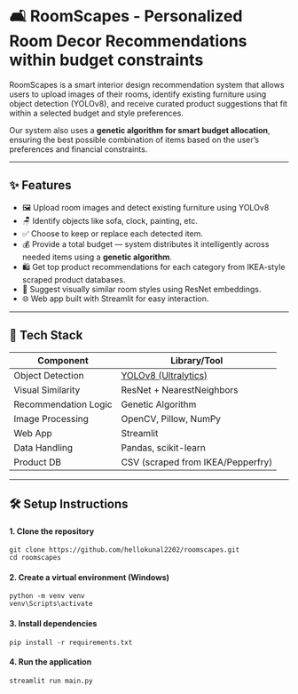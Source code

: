 # 🛋️ RoomScapes - Personalized Room Decor Recommendations within budget constraints

RoomScapes is a smart interior design recommendation system that allows users to upload images of their rooms, identify existing furniture using object detection (YOLOv8), and receive curated product suggestions that fit within a selected budget and style preferences.

Our system also uses a **genetic algorithm for smart budget allocation**, ensuring the best possible combination of items based on the user’s preferences and financial constraints.

---

## ✨ Features

- 🖼 Upload room images and detect existing furniture using YOLOv8
- 🪑 Identify objects like sofa, clock, painting, etc.
- ✅ Choose to keep or replace each detected item.
- 💰 Provide a total budget — system distributes it intelligently across needed items using a **genetic algorithm**.
- 🛍 Get top product recommendations for each category from IKEA-style scraped product databases.
- 🎨 Suggest visually similar room styles using ResNet embeddings.
- 🌐 Web app built with Streamlit for easy interaction.

---

## 🧠 Tech Stack

| Component              | Library/Tool                          |
|------------------------|----------------------------------------|
| Object Detection       | [YOLOv8 (Ultralytics)](https://github.com/ultralytics/ultralytics) |
| Visual Similarity      | ResNet + NearestNeighbors              |
| Recommendation Logic   | Genetic Algorithm                      |
| Image Processing       | OpenCV, Pillow, NumPy                  |
| Web App                | Streamlit                              |
| Data Handling          | Pandas, scikit-learn                   |
| Product DB             | CSV (scraped from IKEA/Pepperfry)      |

---
## 🛠️ Setup Instructions
#### 1. Clone the repository <br>
   ```git clone https://github.com/hellokunal2202/roomscapes.git``` <br>
   ```cd roomscapes```
   
#### 2. Create a virtual environment (Windows) <br>
   ```python -m venv venv```<br>
   ```venv\Scripts\activate```
   
#### 3. Install dependencies <br>
```pip install -r requirements.txt``` <br>

#### 4. Run the application <br>
```streamlit run main.py```
